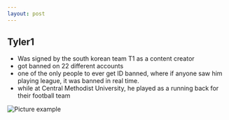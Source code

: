 ```yaml
---
layout: post
---
```

## Tyler1

- Was signed by the south korean team T1 as a content creator
- got banned on 22 different accounts
- one of the only people to ever get ID banned, where if anyone saw him playing league, it was banned in real time.
- while at Central Methodist University, he played as a running back for their football team

![Picture example](https://pbs.twimg.com/media/CvS_r8KWEAEYSzo.jpg)